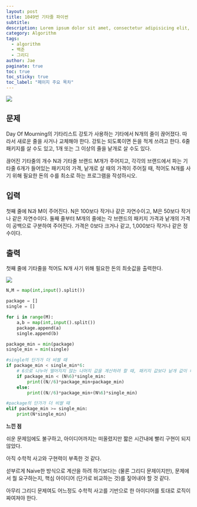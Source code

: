 ```yaml
---
layout: post
title: 1049번 기타줄 파이썬
subtitle:
description: Lorem ipsum dolor sit amet, consectetur adipisicing elit, sed do eiusmod tempor incididunt ut labore et dolore magna aliqua.
category: Algorithm
tags:
  - algorithm
  - 백준
  - 그리디
author: Jae
paginate: true
toc: true
toc_sticky: true
toc_label: "페이지 주요 목차"
---
```


![](https://media.vlpt.us/images/a87380/post/8aadd472-c393-4382-8e72-2aabd8bc9845/image.png)

## 문제

Day Of Mourning의 기타리스트 강토가 사용하는 기타에서 N개의 줄이 끊어졌다. 따라서 새로운 줄을 사거나 교체해야 한다. 강토는 되도록이면 돈을 적게 쓰려고 한다. 6줄 패키지를 살 수도 있고, 1개 또는 그 이상의 줄을 낱개로 살 수도 있다.

끊어진 기타줄의 개수 N과 기타줄 브랜드 M개가 주어지고, 각각의 브랜드에서 파는 기타줄 6개가 들어있는 패키지의 가격, 낱개로 살 때의 가격이 주어질 때, 적어도 N개를 사기 위해 필요한 돈의 수를 최소로 하는 프로그램을 작성하시오.

## 입력

첫째 줄에 N과 M이 주어진다. N은 100보다 작거나 같은 자연수이고, M은 50보다 작거나 같은 자연수이다. 둘째 줄부터 M개의 줄에는 각 브랜드의 패키지 가격과 낱개의 가격이 공백으로 구분하여 주어진다. 가격은 0보다 크거나 같고, 1,000보다 작거나 같은 정수이다.

## 출력

첫째 줄에 기타줄을 적어도 N개 사기 위해 필요한 돈의 최솟값을 출력한다.

![](https://media.vlpt.us/images/a87380/post/32b8c6ae-42a4-4cda-9dd3-518c5f447d34/image.png)

```python
N,M = map(int,input().split())

package = []
single = []

for i in range(M):
    a,b = map(int,input().split())
    package.append(a)
    single.append(b)

package_min = min(package)
single_min = min(single)

#single의 단가가 더 비쌀 때
if package_min < single_min*6:
    # 6으로 나누어 떨어지지 않는 나머지 값을 계산하려 할 때, 패키지 값보다 낱개 값이 더 비싸면 "패키지 값 선택"
    if package_min < (N%6)*single_min:
        print((N//6)*package_min+package_min)
    else:
        print((N//6)*package_min+(N%6)*single_min)

#package의 단가가 더 비쌀 때
elif package_min >= single_min:
    print(N*single_min)
```

**느낀 점**

쉬운 문제임에도 불구하고, 아이디어까지는 떠올렸지만 짧은 시간내에 빨리 구현이 되지 않았다.

아직 수학적 사고와 구현력이 부족한 것 같다.

섣부르게 Naive한 방식으로 계산을 하려 하기보다는 (물론 그리디 문제이지만), 문제에서 뭘 요구하는지, 핵심 아이디어 (단가로 비교하는 것)를 짚어내야 할 것 같다.

아무리 그리디 문제여도 어느정도 수학적 사고를 기반으로 한 아이디어를 토대로 로직이 짜여져야 한다.
